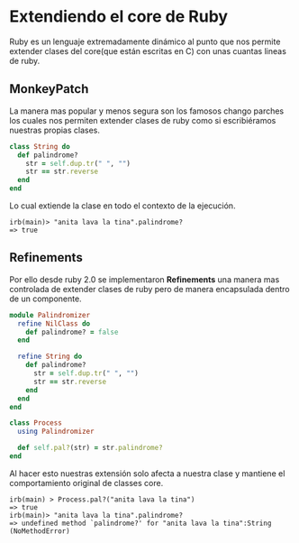 # Extendiendo el core de Ruby

Ruby es un lenguaje extremadamente dinámico al punto que nos permite extender clases del core(que están escritas en C) con unas cuantas lineas de ruby.

## MonkeyPatch

La manera mas popular y menos segura son los famosos chango parches los cuales nos permiten extender clases de ruby como si escribiéramos nuestras propias clases.

```ruby
class String do
  def palindrome?
    str = self.dup.tr(" ", "")
    str == str.reverse
  end
end
```

Lo cual extiende la clase en todo el contexto de la ejecución.

```
irb(main)> "anita lava la tina".palindrome?
=> true
```

## Refinements

Por ello desde ruby 2.0 se implementaron **Refinements** una manera mas controlada de extender clases de ruby pero de manera encapsulada dentro de un componente.

```ruby
module Palindromizer
  refine NilClass do
    def palindrome? = false
  end

  refine String do
    def palindrome?
      str = self.dup.tr(" ", "")
      str == str.reverse
    end
  end
end

class Process
  using Palindromizer

  def self.pal?(str) = str.palindrome?
end
```

Al hacer esto nuestras extensión solo afecta a nuestra clase y mantiene el comportamiento original de classes core.

```
irb(main) > Process.pal?("anita lava la tina")
=> true
irb(main)> "anita lava la tina".palindrome?
=> undefined method `palindrome?' for "anita lava la tina":String (NoMethodError)
```
